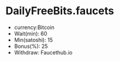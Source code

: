 # DailyFreeBits.faucets
<ul>
  <li>currency:Bitcoin</li>
  <li>Wait(min): 60</li>
  <li>Min(satoshi): 15</li>
  <li>Bonus(%): 25</li>
  <li>Withdraw: Faucethub.io</li>
</ul>

